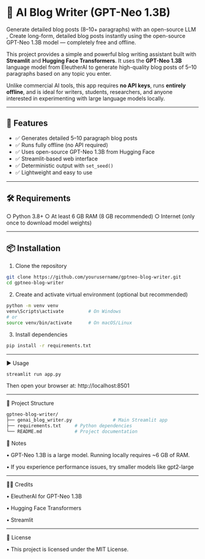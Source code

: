 # 📝 AI Blog Writer (GPT-Neo 1.3B)
Generate detailed blog posts (8–10+ paragraphs) with an open-source LLM , Create long-form, detailed blog posts instantly using the open-source GPT-Neo 1.3B model — completely free and offline.

This project provides a simple and powerful blog writing assistant built with **Streamlit** and **Hugging Face Transformers**. It uses the **GPT-Neo 1.3B** language model from EleutherAI to generate high-quality blog posts of 5–10 paragraphs based on any topic you enter.

Unlike commercial AI tools, this app requires **no API keys**, runs **entirely offline**, and is ideal for writers, students, researchers, and anyone interested in experimenting with large language models locally.


---

## 🚀 Features

- ✅ Generates detailed 5–10 paragraph blog posts
- ✅ Runs fully offline (no API required)
- ✅ Uses open-source GPT-Neo 1.3B from Hugging Face
- ✅ Streamlit-based web interface
- ✅ Deterministic output with `set_seed()`
- ✅ Lightweight and easy to use

---

## 🛠️ Requirements

○ Python 3.8+
○ At least 6 GB RAM (8 GB recommended)
○ Internet (only once to download model weights)

---

## 📦 Installation

  1. Clone the repository

```bash
git clone https://github.com/yourusername/gptneo-blog-writer.git
cd gptneo-blog-writer
```
  2. Create and activate virtual environment (optional but recommended)

```bash
python -m venv venv
venv\Scripts\activate         # On Windows
# or
source venv/bin/activate      # On macOS/Linux
```

3. Install dependencies

```bash
pip install -r requirements.txt
```

---


▶️ Usage

```bash
streamlit run app.py
```
Then open your browser at:
http://localhost:8501


---

📂 Project Structure

```bash
gptneo-blog-writer/
├── genai_blog_writer.py               # Main Streamlit app
├── requirements.txt     # Python dependencies
└── README.md            # Project documentation
```

📌 Notes

  •  GPT-Neo 1.3B is a large model. Running locally requires ~6 GB of RAM.

 • If you experience performance issues, try smaller models like gpt2-large


---


🙋‍♂️ Credits

 • EleutherAI for GPT-Neo 1.3B

 • Hugging Face Transformers

 • Streamlit


---


📄 License

 •  This project is licensed under the MIT License.






